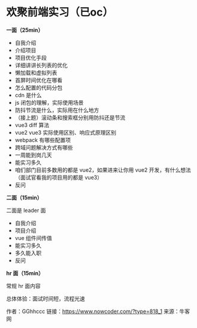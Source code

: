 # 欢聚前端实习（已oc）

**一面（25min）**

- 自我介绍
- 介绍项目
- 项目优化手段
- 详细讲讲长列表的优化
- 懒加载和虚拟列表
- 首屏时间优化在哪看
- 怎么配置的代码分包
- cdn 是什么
- js 闭包的理解，实际使用场景
- 防抖节流是什么，实际用在什么地方
- （接上题）滚动条和搜索框分别用防抖还是节流
- vue3 diff 算法
- vue2 vue3 实际使用区别、响应式原理区别
- webpack 有哪些配置项
- 跨域问题解决方式有哪些
- 一周能到岗几天
- 能实习多久
- 咱们部门目前多数用的都是 vue2，如果进来让你用 vue2 开发，有什么想法（面试官看我的项目用的都是 vue3）
- 反问

**二面（15min）**

二面是 leader 面

- 自我介绍
- 项目介绍
- vue 组件间传值
- 能实习多久
- 多久能入职
- 反问

**hr 面（15min）**

常规 hr 面内容

总体体验：面试时间短，流程光速



作者：GGhhccc
链接：https://www.nowcoder.com/?type=818_1
来源：牛客网